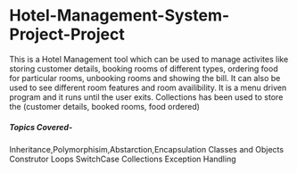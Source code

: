 
# Hotel-Management-System-Project-Project

This is a Hotel Management tool which can be used to manage
activites like storing customer details, booking rooms of  different types, ordering food
for particular rooms, unbooking rooms and showing the bill. It can also be used to see
different room features and room availibility. It is a menu driven program and it runs until
the user exits. Collections has been used to store the 
(customer details, booked rooms, food ordered)
##### Topics Covered-  
Inheritance,Polymorphisim,Abstarction,Encapsulation
Classes and Objects
Construtor
Loops 
SwitchCase
Collections
Exception Handling
 